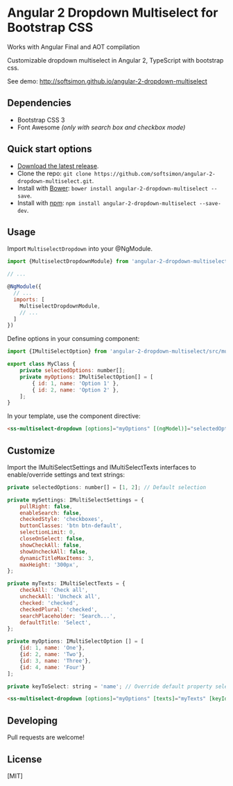 # Angular 2 Dropdown Multiselect for Bootstrap CSS

Works with Angular Final and AOT compilation

Customizable dropdown multiselect in Angular 2, TypeScript with bootstrap css.

See demo: http://softsimon.github.io/angular-2-dropdown-multiselect

## Dependencies
* Bootstrap CSS 3
* Font Awesome *(only with search box and checkbox mode)*

## Quick start options

* [Download the latest release](https://github.com/softsimon/angular-2-dropdown-multiselect/archive/v0.2.0.zip).
* Clone the repo: `git clone https://github.com/softsimon/angular-2-dropdown-multiselect.git`.
* Install with [Bower](http://bower.io): `bower install angular-2-dropdown-multiselect --save`.
* Install with [npm](https://www.npmjs.com): `npm install angular-2-dropdown-multiselect --save-dev`.

## Usage

Import `MultiselectDropdown` into your @NgModule.

```js
import {MultiselectDropdownModule} from 'angular-2-dropdown-multiselect/src/multiselect-dropdown';

// ...

@NgModule({
  // ...
  imports: [
    MultiselectDropdownModule,
    // ...
  ]
})
```

Define options in your consuming component:

```js
import {IMultiSelectOption} from 'angular-2-dropdown-multiselect/src/multiselect-dropdown';

export class MyClass {
    private selectedOptions: number[];
    private myOptions: IMultiSelectOption[] = [
        { id: 1, name: 'Option 1' },
        { id: 2, name: 'Option 2' },
    ];
}
```

In your template, use the component directive:

```html
<ss-multiselect-dropdown [options]="myOptions" [(ngModel)]="selectedOptions" (ngModelChange)="onChange($event)"></ss-multiselect-dropdown>
```

## Customize

Import the IMultiSelectSettings and IMultiSelectTexts interfaces to enable/override settings and text strings:
```js
private selectedOptions: number[] = [1, 2]; // Default selection

private mySettings: IMultiSelectSettings = {
    pullRight: false,
    enableSearch: false,
    checkedStyle: 'checkboxes',
    buttonClasses: 'btn btn-default',
    selectionLimit: 0,
    closeOnSelect: false,
    showCheckAll: false,
    showUncheckAll: false,
    dynamicTitleMaxItems: 3,
    maxHeight: '300px',
};

private myTexts: IMultiSelectTexts = {
    checkAll: 'Check all',
    uncheckAll: 'Uncheck all',
    checked: 'checked',
    checkedPlural: 'checked',
    searchPlaceholder: 'Search...',
    defaultTitle: 'Select',
};

private myOptions: IMultiSelectOption [] = [
    {id: 1, name: 'One'},
    {id: 2, name: 'Two'},
    {id: 3, name: 'Three'},
    {id: 4, name: 'Four'}
];

private keyToSelect: string = 'name'; // Override default property selection of ids with any property on options

```

```html
<ss-multiselect-dropdown [options]="myOptions" [texts]="myTexts" [keyId]="keyToSelect" [settings]="mySettings" [(ngModel)]="selectedOptions"></ss-multiselect-dropdown>
```

## Developing

Pull requests are welcome!

## License

[MIT]
